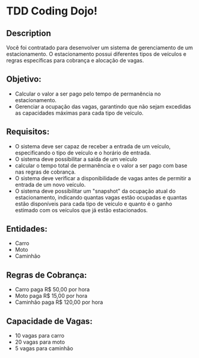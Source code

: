 # TDD Coding Dojo!

## Description
Você foi contratado para desenvolver um sistema de gerenciamento de um estacionamento. O estacionamento possui diferentes tipos de veículos e regras específicas para cobrança e alocação de vagas.​

## Objetivo:
- Calcular o valor a ser pago pelo tempo de permanência no estacionamento.
- Gerenciar a ocupação das vagas, garantindo que não sejam excedidas as capacidades máximas para cada tipo de veículo.

## Requisitos:
- O sistema deve ser capaz de receber a entrada de um veículo, especificando o tipo de veículo e o horário de entrada.
- O sistema deve possibilitar a saída de um veículo
- calcular o tempo total de permanência e o valor a ser pago com base nas regras de cobrança.
- O sistema deve verificar a disponibilidade de vagas antes de permitir a entrada de um novo veículo.
- O sistema deve possibilitar um "snapshot" da ocupação atual do estacionamento, indicando quantas vagas estão ocupadas e quantas estão disponíveis para cada tipo de veículo e quanto é o ganho estimado com os veículos que já estão estacionados.

## Entidades:
- Carro
- Moto
- Caminhão

## Regras de Cobrança:
- Carro paga R$ 50,00 por hora
- Moto paga R$ 15,00 por hora
- Caminhão paga R$ 120,00 por hora

## Capacidade de Vagas:
- 10 vagas para carro
- 20 vagas para moto
- 5 vagas para caminhão
